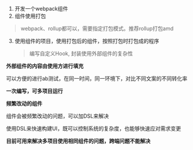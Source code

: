 1. 开发一个webpack组件
2. 组件使用打包
  
  > webpack、rollup都可以，需要指定打包模式。推荐rollup打包amd

3. 使用组件的项目，使用打包后的组件，按照打包时打包成的程序
  
   > 编写自定义Hook, 封装使用外部组件的复杂性


**外部组件的内容由使用方进行填充**
  
  可以方便的进行ab测试，在同一时间，同一环境下，对比不同文案的不同转化率

**一次编写，可多项目运行**

**频繁改动的组件**

  组件会被频繁改动的问题，可以加DSL来解决

  使用DSL来快速构建UI，既可以控制系统的复杂度，也能够快速应对需求变更

**目前可用来解决多项目使用相同组件的问题，跨端问题不能解决**
